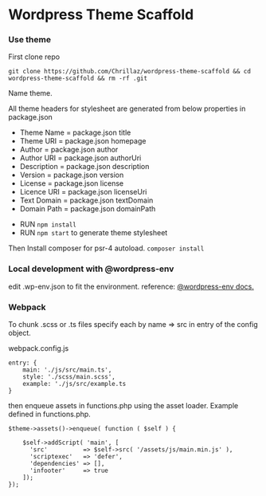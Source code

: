 # Wordpress Theme Scaffold

### Use theme

First clone repo

```
git clone https://github.com/Chrillaz/wordpress-theme-scaffold && cd wordpress-theme-scaffold && rm -rf .git
```

Name theme.
  
  All theme headers for stylesheet are generated from below properties in package.json
   * Theme Name   = package.json title
   * Theme URI    = package.json homepage
   * Author       = package.json author
   * Author URI   = package.json authorUri
   * Description  = package.json description
   * Version      = package.json version
   * License      = package.json license
   * Licence URI  = package.json licenseUri
   * Text Domain  = package.json textDomain
   * Domain Path  = package.json domainPath

   - RUN ```npm install```
   - RUN ```npm start``` to generate theme stylesheet

Then Install composer for psr-4 autoload. ```composer install```

### Local development with @wordpress-env

edit .wp-env.json to fit the environment. reference: [@wordpress-env docs.](https://developer.wordpress.org/block-editor/packages/packages-env/)

### Webpack

To chunk .scss or .ts files specify each by name => src in entry of the config object. 

webpack.config.js
```
entry: { 
    main: './js/src/main.ts',
    style: './scss/main.scss',
    example: './js/src/example.ts
}
```

then enqueue assets in functions.php using the asset loader. Example defined in functions.php.

```
$theme->assets()->enqueue( function ( $self ) {

    $self->addScript( 'main', [
      'src'          => $self->src( '/assets/js/main.min.js' ),
      'scriptexec'   => 'defer',
      'dependencies' => [],
      'infooter'     => true
    ]);
});
```